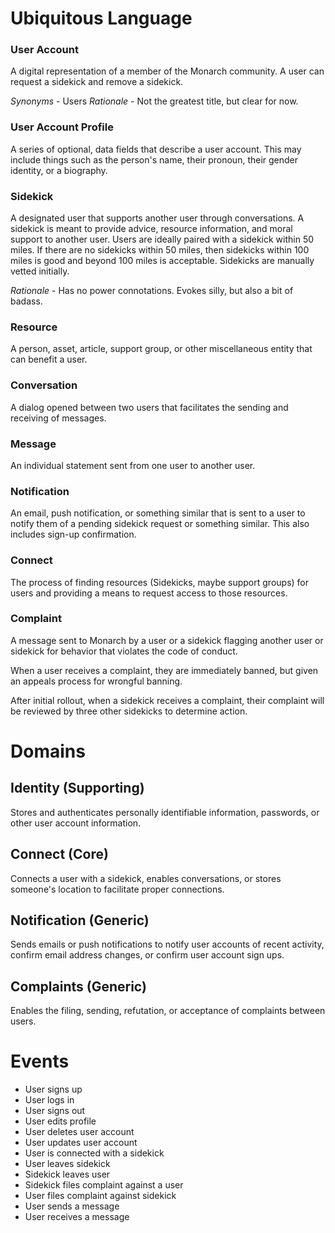 # Ubiquitous Language

### User Account
A digital representation of a member of the Monarch community.
A user can request a sidekick and remove a sidekick.

*Synonyms* - Users
*Rationale* - Not the greatest title, but clear for now.

### User Account Profile
A series of optional, data fields that describe a user account. This may include things
such as the person's name, their pronoun, their gender identity, or a biography.


### Sidekick
A designated user that supports another user through conversations.
A sidekick is meant to provide advice, resource information, and moral support to another user.
Users are ideally paired with a sidekick within 50 miles. If there are no sidekicks within 50 miles,
then sidekicks within 100 miles is good and beyond 100 miles is acceptable.
Sidekicks are manually vetted initially.

*Rationale* - Has no power connotations. Evokes silly, but also a bit of badass.


### Resource
A person, asset, article, support group, or other miscellaneous entity that can
benefit a user.


### Conversation
A dialog opened between two users that facilitates the sending
and receiving of messages.


### Message
An individual statement sent from one user to another user.


### Notification
An email, push notification, or something similar that is sent to a user
to notify them of a pending sidekick request or something similar. This
also includes sign-up confirmation.


### Connect
The process of finding resources (Sidekicks, maybe support groups) for users
and providing a means to request access to those resources.


### Complaint
A message sent to Monarch by a user or a sidekick flagging another user or sidekick
for behavior that violates the code of conduct.

When a user receives a complaint, they are immediately banned,
but given an appeals process for wrongful banning.

After initial rollout, when a sidekick receives a complaint, their complaint will
be reviewed by three other sidekicks to determine action.


# Domains
## Identity (Supporting)
Stores and authenticates personally identifiable information,
passwords, or other user account information.

## Connect (Core)
Connects a user with a sidekick, enables conversations, or stores
someone's location to facilitate proper connections.

## Notification (Generic)
Sends emails or push notifications to notify user accounts of recent activity,
confirm email address changes, or confirm user account sign ups.

## Complaints (Generic)
Enables the filing, sending, refutation, or acceptance of complaints
between users.


# Events
* User signs up
* User logs in
* User signs out
* User edits profile
* User deletes user account
* User updates user account
* User is connected with a sidekick
* User leaves sidekick
* Sidekick leaves user
* Sidekick files complaint against a user
* User files complaint against sidekick
* User sends a message
* User receives a message
